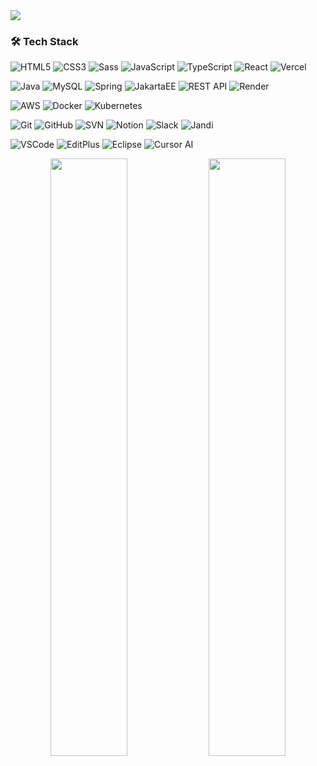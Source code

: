 <img src="https://capsule-render.vercel.app/api?type=waving&color=0d1117,161b22&height=300&section=header&text=Suhyun%20Github&fontSize=80&fontColor=c9d1d9" />

### 🛠️ Tech Stack

<!-- Frontend -->
![HTML5](https://img.shields.io/badge/HTML5-E34F26?style=flat&logo=html5&logoColor=white)
![CSS3](https://img.shields.io/badge/CSS3-1572B6?style=flat&logo=css3&logoColor=white)
![Sass](https://img.shields.io/badge/Sass-CC6699?style=flat&logo=sass&logoColor=white)
![JavaScript](https://img.shields.io/badge/JavaScript-F7DF1E?style=flat&logo=javascript&logoColor=black)
![TypeScript](https://img.shields.io/badge/TypeScript-3178C6?style=flat&logo=typescript&logoColor=white)
![React](https://img.shields.io/badge/React-61DAFB?style=flat&logo=react&logoColor=black)
![Vercel](https://img.shields.io/badge/Vercel-000000?style=flat&logo=vercel&logoColor=white)

<!-- Backend -->
![Java](https://img.shields.io/badge/Java-007396?style=flat&logo=openjdk&logoColor=white)
![MySQL](https://img.shields.io/badge/MySQL-4479A1?style=flat&logo=mysql&logoColor=white)
![Spring](https://img.shields.io/badge/Spring-6DB33F?style=flat&logo=spring&logoColor=white)
![JakartaEE](https://img.shields.io/badge/JakartaEE-007396?style=flat&logo=java&logoColor=white)
![REST API](https://img.shields.io/badge/REST%20API-000000?style=flat&logo=protocols.io&logoColor=white)
![Render](https://img.shields.io/badge/Render-46E3B7?style=flat&logo=render&logoColor=white)

<!-- DevOps / Cloud -->
![AWS](https://img.shields.io/badge/AWS-232F3E?style=flat&logo=amazonaws&logoColor=white)
![Docker](https://img.shields.io/badge/Docker-2496ED?style=flat&logo=docker&logoColor=white)
![Kubernetes](https://img.shields.io/badge/Kubernetes-326CE5?style=flat&logo=kubernetes&logoColor=white)

<!-- Collaboration / Version Control -->
![Git](https://img.shields.io/badge/Git-F05032?style=flat&logo=git&logoColor=white)
![GitHub](https://img.shields.io/badge/GitHub-181717?style=flat&logo=github&logoColor=white)
![SVN](https://img.shields.io/badge/Subversion-809CC9?style=flat&logo=subversion&logoColor=white)
![Notion](https://img.shields.io/badge/Notion-000000?style=flat&logo=notion&logoColor=white)
![Slack](https://img.shields.io/badge/Slack-4A154B?style=flat&logo=slack&logoColor=white)
![Jandi](https://img.shields.io/badge/Jandi-00C73C?style=flat&logo=naver&logoColor=white)

<!-- Tools -->
![VSCode](https://img.shields.io/badge/VSCode-007ACC?style=flat&logo=visualstudiocode&logoColor=white)
![EditPlus](https://img.shields.io/badge/EditPlus-FF6600?style=flat&logo=notepad++&logoColor=white)
![Eclipse](https://img.shields.io/badge/Eclipse-2C2255?style=flat&logo=eclipseide&logoColor=white)
![Cursor AI](https://img.shields.io/badge/Cursor%20AI-000000?style=flat&logo=cursor&logoColor=white)


<p align="center">
  <img src="https://github-readme-stats.vercel.app/api?username=Elinasu001&show_icons=true&theme=tokyonight&hide_border=true" width="49.5%" />
  <img src="https://github-readme-stats.vercel.app/api/top-langs/?username=Elinasu001&layout=compact&theme=tokyonight&hide_border=true" width="49.5%" />
</p>

